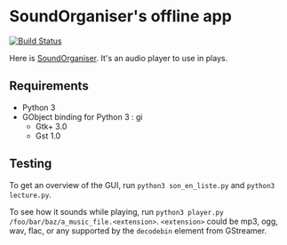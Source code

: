 # SoundOrganiser's offline app

[![Build Status](https://travis-ci.org/nils-van-zuijlen/sound-organiser-offline-app.svg?branch=master)](https://travis-ci.org/nils-van-zuijlen/sound-organiser-offline-app)

Here is [SoundOrganiser](//github.com/nils-van-zuijlen/sound-organiser). It's an
audio player to use in plays.

## Requirements

- Python 3
- GObject binding for Python 3 : gi
  - Gtk+ 3.0
  - Gst 1.0

## Testing

To get an overview of the GUI, run `python3 son_en_liste.py`
and `python3 lecture.py`.

To see how it sounds while playing, run
`python3 player.py /foo/bar/baz/a_music_file.<extension>`.
`<extension>` could be mp3, ogg, wav, flac, or any supported by the `decodebin`
element from GStreamer.
